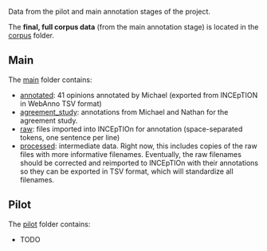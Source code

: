 Data from the pilot and main annotation stages of the project.

The **final, full corpus data** (from the main annotation stage) is located in the [corpus](../corpus) folder.

## Main
The [main](/data/main) folder contains:
- [annotated](/data/main/annotated/): 41 opinions annotated by Michael (exported from INCEpTION in WebAnno TSV format)
- [agreement_study](/data/main/agreement_study): annotations from Michael and Nathan for the agreement study.
- [raw](/data/main/raw): files imported into INCEpTIOn for annotation (space-separated tokens, one sentence per line)
- [processed](/data/main/processed): intermediate data. Right now, this includes copies of the raw files with more informative filenames. Eventually, the raw filenames should be corrected and reimported to INCEpTIOn with their annotations so they can be exported in TSV format, which will standardize all filenames.

## Pilot
The [pilot](/data/pilot) folder contains:
- TODO